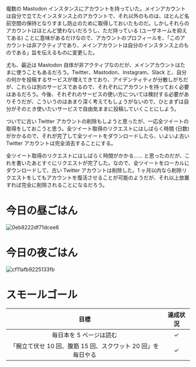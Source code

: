 複数の Mastodon インスタンスにアカウントを持っていた。メインアカウントは自分で立てたインスタンス上のアカウントで、それ以外のものは、ほとんど名前空間の保持となりすまし防止のために取得しておいたものだ。しかしそれらのアカウントはほとんど使わないだろうし、ただ持っている (ユーザネームを抑えてある) ことに意味があるだけなので、アカウントのプロフィールを、「このアカウントは非アクティブであり、メインアカウントは自分のインスタンス上のものである」旨を伝えるものに変更した。

尤も、最近は Mastodon 自体が非アクティブなのだが、メインアカウントはたまに使うこともあるだろう。Twitter、Mastodon、Instagram、Slack と、自分の何かを投稿するサービスが増えてきており、アイデンティティが分散しがちだが、これらは別のサービスであるので、それぞれにアカウントを持っておく必要はあるだろう。今後、それぞれのサービスの使い方については検討する必要がありそうだが、こういうのはあまり深く考えてもしょうがないので、ひとまずは自分がそのとき使いたいサービスで自由気ままに投稿していくことにしよう。

ついでに古い Twitter アカウントの削除もしようと思ったが、一応全ツイートの取得をしておこうと思う。全ツイート取得のリクエストにはしばらく時間 (日数) がかかるので、それが完了して全ツイートをダウンロードしたら、いよいよ古い Twitter アカウントは完全消去することにする。

全ツイート取得のリクエストにはしばらく時間がかかる...... と思ったのだが、これを書いたあとすぐにリクエストが完了した。なので、全ツイートをローカルにダウンロードして、古い Twitter アカウントは削除した。1 ヶ月以内なら削除リクエストをしてもアカウントを復活させることが可能のようだが、それ以上放置すれば完全に削除されることになるだろう。

# 今日の昼ごはん
![0eb8222df71dcee6](https://noraworld.github.io/box-bulbasaur/2019/03/0eb8222df71dcee6.jpg)

# 今日の夜ごはん
![cf11afb9225133fb](https://noraworld.github.io/box-bulbasaur/2019/03/cf11afb9225133fb.jpg)

# スモールゴール
| 目標 | 達成状況 |
|:---:|:---:|
| 毎日本を 5 ページは読む | ✓ |
| 「腕立て伏せ 10 回、腹筋 15 回、スクワット 20 回」を毎日やる | ✓ |
